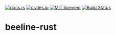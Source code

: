 
[![docs.rs](https://docs.rs/beeline-rust/badge.svg)](https://docs.rs/beeline-rust)
[![crates.io](https://img.shields.io/crates/v/beeline-rust.svg)](https://crates.io/crates/beeline-rust)
[![MIT licensed](https://img.shields.io/badge/license-MIT-blue.svg)](https://github.com/nlopes/beeline-rust/blob/master/LICENSE)
[![Build Status](https://travis-ci.org/nlopes/beeline-rust.svg?branch=master)](https://travis-ci.org/nlopes/beeline-rust)

# beeline-rust


